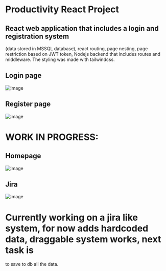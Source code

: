 # Productivity React Project

## React web application that includes a login and registration system 
(data stored in MSSQL database), react routing, page nesting, page 
restriction based on JWT token, Nodejs backend that includes routes
and middleware. The styling was made with tailwindcss.


## Login page


![image](https://user-images.githubusercontent.com/102463065/177058125-a0ab6e49-ad93-4ee8-a8a5-34b74d362aa7.png)


## Register page


![image](https://user-images.githubusercontent.com/102463065/177058136-dcb87f0b-9590-4d3f-bc8b-b79e6ec212f4.png)


# WORK IN PROGRESS:


## Homepage


![image](https://user-images.githubusercontent.com/102463065/177058148-695071b5-0623-44db-9074-1a0fdff15947.png)


## Jira


![image](https://user-images.githubusercontent.com/102463065/177058277-b2234ed2-a48c-4634-acc3-dda534f1c992.png)



# Currently working on a jira like system, for now adds hardcoded data, draggable system works, next task is
to save to db all the data.
